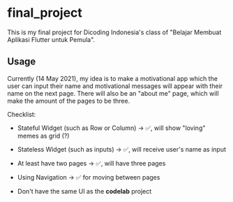 # final_project

This is my final project for Dicoding Indonesia's class of "Belajar Membuat Aplikasi Flutter untuk Pemula".

## Usage

Currently (14 May 2021), my idea is to make a motivational app which the user can input their name and motivational messages will appear with their name on the next page. There will also be an "about me" page, which will make the amount of the pages to be three.

Checklist:

- Stateful Widget (such as Row or Column) -> ✅, will show "loving" memes as grid (?)

- Stateless Widget (such as inputs) ->  ✅, will receive user's name as input

- At least have two pages -> ✅, will have three pages

- Using Navigation -> ✅ for moving between pages

- Don't have the same UI as the **codelab** project